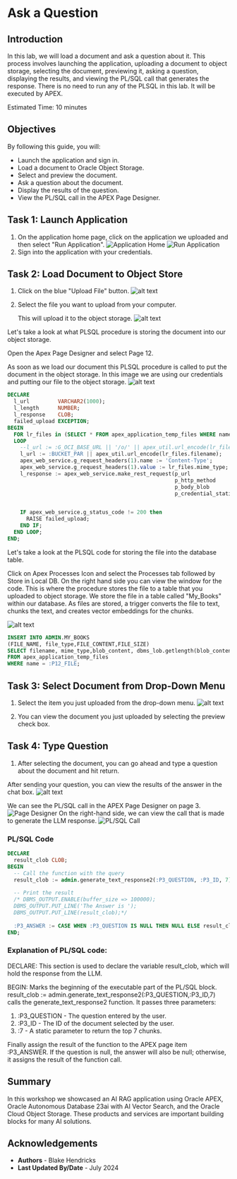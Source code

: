 # Ask a Question

## Introduction

In this lab, we will load a document and ask a question about it. This process involves launching the application, uploading a document to object storage, selecting the document, previewing it, asking a question, displaying the results, and viewing the PL/SQL call that generates the response. There is no need to run any of the PLSQL in this lab.  It will be executed by APEX.

Estimated Time: 10 minutes



## Objectives

By following this guide, you will:

- Launch the application and sign in.
- Load a document to Oracle Object Storage.
- Select and preview the document.
- Ask a question about the document.
- Display the results of the question.
- View the PL/SQL call in the APEX Page Designer.


## Task 1: Launch Application

1. On the application home page, click on the application we uploaded and then select "Run Application".
   ![Application Home](images/vector.png)
   ![Run Application](images/run.png)
2. Sign into the application with your credentials.


## Task 2: Load Document to Object Store

1. Click on the blue "Upload File" button.
![alt text](images/apex1.png)
2. Select the file you want to upload from your computer.

   This will upload it to the object storage.
![alt text](images/apex2.png)


Let's take a look at what PLSQL procedure is storing the document into our object storage.

Open the Apex Page Designer and select Page 12. 

As soon as we load our document this PLSQL procedure is called to put the document in the object storage. In this image we are using our credentials and putting our file to the object storage. 
![alt text](images/object.png)

``` sql
DECLARE
  l_url         VARCHAR2(1000);
  l_length      NUMBER;
  l_response    CLOB;    
  failed_upload EXCEPTION;
BEGIN
  FOR lr_files in (SELECT * FROM apex_application_temp_files WHERE name = :P12_FILE) 
  LOOP
    --l_url := :G_OCI_BASE_URL || '/o/' || apex_util.url_encode(lr_files.filename);
    l_url := :BUCKET_PAR || apex_util.url_encode(lr_files.filename);
    apex_web_service.g_request_headers(1).name := 'Content-Type';
    apex_web_service.g_request_headers(1).value := lr_files.mime_type;
    l_response := apex_web_service.make_rest_request(p_url                  => l_url,
                                                     p_http_method          => 'PUT',
                                                     p_body_blob            => lr_files.blob_content,
                                                     p_credential_static_id => :G_OCI_CREDENTIALS);


    IF apex_web_service.g_status_code != 200 then
      RAISE failed_upload;
    END IF;
  END LOOP;
END;
```

Let's take a look at the PLSQL code for storing the file into the database table.  

Click on Apex Processes Icon and select the Processes tab followed by Store in Local DB. On the right hand side you can view the window for the code. This is where the procedure stores the file to a table that you uploaded to object storage. 
We store the file in a table called "My_Books" within our database. As files are stored, a trigger converts the file to text, chunks the text, and creates vector embeddings for the chunks.

![alt text](images/admin.png)
```sql
INSERT INTO ADMIN.MY_BOOKS
(FILE_NAME, file_type,FILE_CONTENT,FILE_SIZE)
SELECT filename, mime_type,blob_content, dbms_lob.getlength(blob_content)
FROM apex_application_temp_files
WHERE name = :P12_FILE;
```

## Task 3: Select Document from Drop-Down Menu

1. Select the item you just uploaded from the drop-down menu.
![alt text](images/apex3.png)

2. You can view the document you just uploaded by selecting the preview check box.

## Task 4: Type Question

1. After selecting the document, you can go ahead and type a question about the document and hit return.

After sending your question, you can view the results of the answer in the chat box.
![alt text](images/apex4.png) 

We can see the PL/SQL call in the APEX Page Designer on page 3.
   ![Page Designer](images/pagedesign.png)
On the right-hand side, we can view the call that is made to generate the LLM response.
   ![PL/SQL Call](images/plsql.png)

### PL/SQL Code

```sql
DECLARE
  result_clob CLOB;
BEGIN
  -- Call the function with the query
  result_clob := admin.generate_text_response2(:P3_QUESTION, :P3_ID, 7);
  
  -- Print the result
  /* DBMS_OUTPUT.ENABLE(buffer_size => 100000);
  DBMS_OUTPUT.PUT_LINE('The Answer is ');
  DBMS_OUTPUT.PUT_LINE(result_clob);*/
  
  :P3_ANSWER := CASE WHEN :P3_QUESTION IS NULL THEN NULL ELSE result_clob END;
END;
```

### Explanation of PL/SQL code:

DECLARE: This section is used to declare the variable result_clob, which will hold the response from the LLM.

BEGIN: Marks the beginning of the executable part of the PL/SQL block.
result_clob := admin.generate_text_response2(:P3_QUESTION,:P3_ID,7) calls the generate_text_response2 function. It passes three parameters:
1. :P3_QUESTION - The question entered by the user. 
2. :P3_ID - The ID of the document selected by the user.
3. :7 - A static parameter to return the top 7 chunks.

Finally assign the result of the function to the APEX page item :P3_ANSWER. If the question is null, the answer will also be null; otherwise, it assigns the result of the function call.

## Summary

In this workshop we showcased an AI RAG application using Oracle APEX, Oracle Autonomous Database 23ai with AI Vector Search, and the Oracle Cloud Object Storage.  These products and services are important building blocks for many AI solutions.


## Acknowledgements
* **Authors** - Blake Hendricks
* **Last Updated By/Date** -  July 2024
